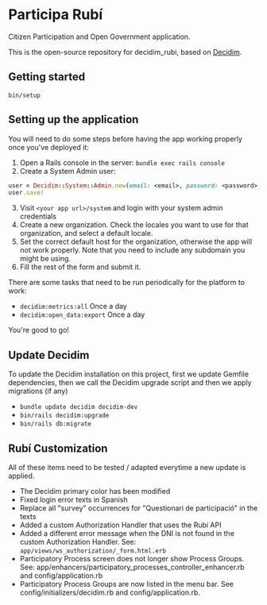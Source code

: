 # Participa Rubí

Citizen Participation and Open Government application.

This is the open-source repository for decidim_rubi, based on [Decidim](https://github.com/decidim/decidim).

## Getting started

`bin/setup`

## Setting up the application

You will need to do some steps before having the app working properly once you've deployed it:

1.  Open a Rails console in the server: `bundle exec rails console`
2.  Create a System Admin user:

```ruby
user = Decidim::System::Admin.new(email: <email>, password: <password>, password_confirmation: <password>)
user.save!
```

3.  Visit `<your app url>/system` and login with your system admin credentials
4.  Create a new organization. Check the locales you want to use for that organization, and select a default locale.
5.  Set the correct default host for the organization, otherwise the app will not work properly. Note that you need to include any subdomain you might be using.
6.  Fill the rest of the form and submit it.

There are some tasks that need to be run periodically for the platform to work:

- `decidim:metrics:all` Once a day
- `decidim:open_data:export` Once a day

You're good to go!

## Update Decidim

To update the Decidim installation on this project, first we update Gemfile
dependencies, then we call the Decidim upgrade script and then we apply
migrations (if any)

* `bundle update decidim decidim-dev`
* `bin/rails decidim:upgrade`
* `bin/rails db:migrate`

## Rubí Customization

All of these items need to be tested / adapted everytime a new update is applied.

* The Decidim primary color has been modified
* Fixed login error texts in Spanish
* Replace all "survey" occurrences for "Questionari de participació" in the texts
* Added a custom Authorization Handler that uses the Rubí API
* Added a different error message when the DNI is not found in the custom Authorization Handler. See: `app/views/ws_authorization/_form.html.erb`
* Participatory Process screen does not longer show Process Groups. See: app/enhancers/participatory_processes_controller_enhancer.rb and config/application.rb
* Participatory Process Groups are now listed in the menu bar. See config/initializers/decidim.rb and config/application.rb.
